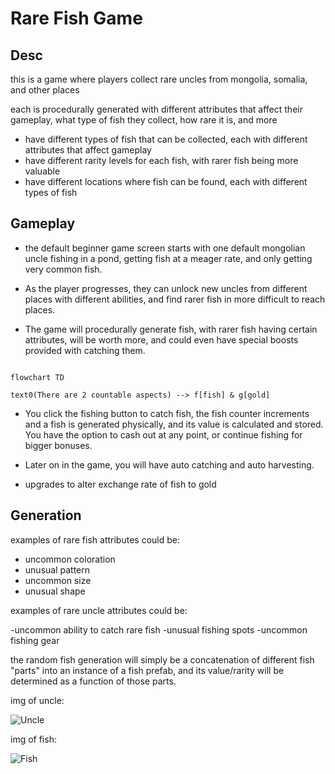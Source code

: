 # Rare Fish Game
## Desc
this is a game where players collect rare uncles from mongolia, somalia, and other places

each is procedurally generated with different attributes that affect their gameplay, what type of fish they collect, how rare it is, and more

- have different types of fish that can be collected, each with different attributes that affect gameplay
- have different rarity levels for each fish, with rarer fish being more valuable
- have different locations where fish can be found, each with different types of fish

## Gameplay
- the default beginner game screen starts with one default mongolian uncle fishing in a pond, getting fish at a meager rate, and only getting very common fish.

- As the player progresses, they can unlock new uncles from different places with different abilities, and find rarer fish in more difficult to reach places.

- The game will procedurally generate fish, with rarer fish having certain attributes, will be worth more, and could even have special boosts provided with catching them.

```mermaid

flowchart TD

text0(There are 2 countable aspects) --> f[fish] & g[gold]
```

- You click the fishing button to catch fish, the fish counter increments and a fish is generated physically, and its value is calculated and stored. You have the option to cash out at any point, or continue fishing for bigger bonuses.

- Later on in the game, you will have auto catching and auto harvesting.

- upgrades to alter exchange rate of fish to gold



## Generation

examples of rare fish attributes could be:

- uncommon coloration
- unusual pattern
- uncommon size
- unusual shape

examples of rare uncle attributes could be:

-uncommon ability to catch rare fish
-unusual fishing spots
-uncommon fishing gear

the random fish generation will simply be a concatenation of different fish "parts" into an instance of a fish prefab, and its value/rarity will be determined as a function of those parts.

img of uncle:

![Uncle](https://watermark.lovepik.com/photo/20211208/large/lovepik-mongolian-uncle-rides-horses-in-hulunbuir-steppe-picture_501578432.jpg)

img of fish:

![Fish](https://www.floridamuseum.ufl.edu/wp-content/uploads/sites/66/2020/04/Jordanella_floridae_Plate_TZSR14b_24_50mm_2.jpg)


